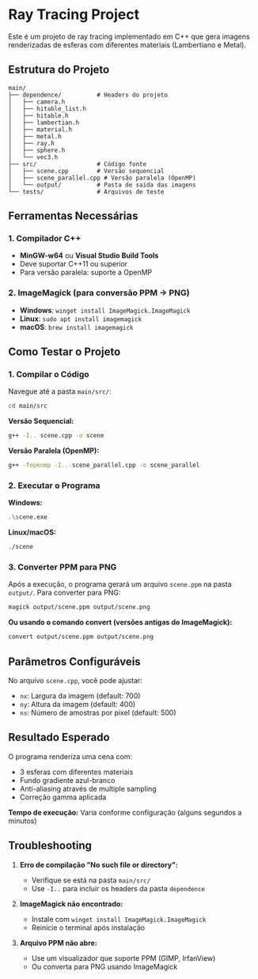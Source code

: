 # Ray Tracing Project

Este é um projeto de ray tracing implementado em C++ que gera imagens renderizadas de esferas com diferentes materiais (Lambertiano e Metal).

## Estrutura do Projeto

```
main/
├── dependence/          # Headers do projeto
│   ├── camera.h
│   ├── hitable_list.h
│   ├── hitable.h
│   ├── lambertian.h
│   ├── material.h
│   ├── metal.h
│   ├── ray.h
│   ├── sphere.h
│   └── vec3.h
├── src/                 # Código fonte
│   ├── scene.cpp        # Versão sequencial
│   ├── scene_parallel.cpp # Versão paralela (OpenMP)
│   └── output/          # Pasta de saída das imagens
└── tests/               # Arquivos de teste
```

## Ferramentas Necessárias

### 1. Compilador C++

- **MinGW-w64** ou **Visual Studio Build Tools**
- Deve suportar C++11 ou superior
- Para versão paralela: suporte a OpenMP

### 2. ImageMagick (para conversão PPM → PNG)

- **Windows**: `winget install ImageMagick.ImageMagick`
- **Linux**: `sudo apt install imagemagick`
- **macOS**: `brew install imagemagick`

## Como Testar o Projeto

### 1. Compilar o Código

Navegue até a pasta `main/src/`:

```bash
cd main/src
```

**Versão Sequencial:**

```bash
g++ -I.. scene.cpp -o scene
```

**Versão Paralela (OpenMP):**

```bash
g++ -fopenmp -I.. scene_parallel.cpp -o scene_parallel
```

### 2. Executar o Programa

**Windows:**

```bash
.\scene.exe
```

**Linux/macOS:**

```bash
./scene
```

### 3. Converter PPM para PNG

Após a execução, o programa gerará um arquivo `scene.ppm` na pasta `output/`. Para converter para PNG:

```bash
magick output/scene.ppm output/scene.png
```

**Ou usando o comando convert (versões antigas do ImageMagick):**

```bash
convert output/scene.ppm output/scene.png
```

## Parâmetros Configuráveis

No arquivo `scene.cpp`, você pode ajustar:

- `nx`: Largura da imagem (default: 700)
- `ny`: Altura da imagem (default: 400)
- `ns`: Número de amostras por pixel (default: 500)

## Resultado Esperado

O programa renderiza uma cena com:

- 3 esferas com diferentes materiais
- Fundo gradiente azul-branco
- Anti-aliasing através de multiple sampling
- Correção gamma aplicada

**Tempo de execução:** Varia conforme configuração (alguns segundos a minutos)

## Troubleshooting

1. **Erro de compilação "No such file or directory":**

   - Verifique se está na pasta `main/src/`
   - Use `-I..` para incluir os headers da pasta `dependence`

2. **ImageMagick não encontrado:**

   - Instale com `winget install ImageMagick.ImageMagick`
   - Reinicie o terminal após instalação

3. **Arquivo PPM não abre:**
   - Use um visualizador que suporte PPM (GIMP, IrfanView)
   - Ou converta para PNG usando ImageMagick
